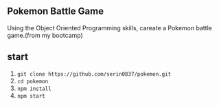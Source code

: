 ## Pokemon Battle Game

Using the Object Oriented Programming skills, careate a Pokemon battle game.(from my bootcamp)

## start
1. `git clone https://github.com/serin0837/pokemon.git`
2. `cd pokemon`
3. `npm install`
4. `npm start`
